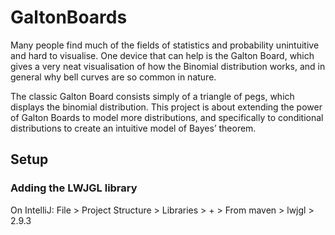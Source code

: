 # GaltonBoards
Many people find much of the fields of statistics and probability unintuitive and hard to visualise. One device that can help is the Galton Board, which gives a very neat visualisation of how the Binomial distribution works, and in general why bell curves are so common in nature.

The classic Galton Board consists simply of a triangle of pegs, which displays the binomial distribution. This project is about extending the power of Galton Boards to model more distributions, and specifically to conditional distributions to create an intuitive model of Bayes’ theorem.


## Setup

### Adding the LWJGL library

On IntelliJ:
File > Project Structure > Libraries > + > From maven > lwjgl > 2.9.3
